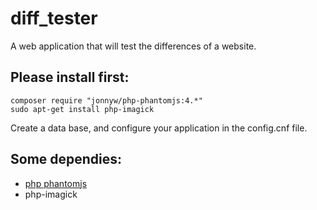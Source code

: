 # diff_tester
A web application that will test the differences of a website.


## Please install first:
```
composer require "jonnyw/php-phantomjs:4.*"
sudo apt-get install php-imagick
```
Create a data base, and configure your application in the config.cnf file.

## Some dependies:
- [php phantomjs](http://jonnnnyw.github.io/php-phantomjs/)
- php-imagick
